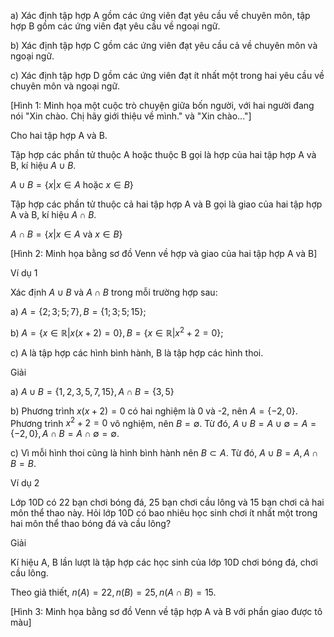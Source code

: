 a) Xác định tập hợp A gồm các ứng viên đạt yêu cầu về chuyên môn, tập hợp B gồm các ứng viên đạt yêu cầu về ngoại ngữ.

b) Xác định tập hợp C gồm các ứng viên đạt yêu cầu cả về chuyên môn và ngoại ngữ.

c) Xác định tập hợp D gồm các ứng viên đạt ít nhất một trong hai yêu cầu về chuyên môn và ngoại ngữ.

[Hình 1: Minh họa một cuộc trò chuyện giữa bốn người, với hai người đang nói "Xin chào. Chị hãy giới thiệu về mình." và "Xin chào..."]

Cho hai tập hợp A và B.

Tập hợp các phần tử thuộc A hoặc thuộc B gọi là hợp của hai tập hợp A và B, kí hiệu $A \cup B$.

$A \cup B = \{x | x \in A \text{ hoặc } x \in B\}$

Tập hợp các phần tử thuộc cả hai tập hợp A và B gọi là giao của hai tập hợp A và B, kí hiệu $A \cap B$.

$A \cap B = \{x | x \in A \text{ và } x \in B\}$

[Hình 2: Minh họa bằng sơ đồ Venn về hợp và giao của hai tập hợp A và B]

Ví dụ 1

Xác định $A \cup B$ và $A \cap B$ trong mỗi trường hợp sau:

a) $A = \{2; 3; 5; 7\}, B = \{1; 3; 5; 15\}$;

b) $A = \{x \in \mathbb{R} | x(x + 2) = 0\}, B = \{x \in \mathbb{R} | x^2 + 2 = 0\}$;

c) A là tập hợp các hình bình hành, B là tập hợp các hình thoi.

Giải

a) $A \cup B = \{1, 2, 3, 5, 7, 15\}, A \cap B = \{3, 5\}$

b) Phương trình $x(x + 2) = 0$ có hai nghiệm là 0 và -2, nên $A = \{-2, 0\}$.
Phương trình $x^2 + 2 = 0$ vô nghiệm, nên $B = \emptyset$.
Từ đó, $A \cup B = A \cup \emptyset = A = \{-2, 0\}, A \cap B = A \cap \emptyset = \emptyset$.

c) Vì mỗi hình thoi cũng là hình bình hành nên $B \subset A$. Từ đó, $A \cup B = A, A \cap B = B$.

Ví dụ 2

Lớp 10D có 22 bạn chơi bóng đá, 25 bạn chơi cầu lông và 15 bạn chơi cả hai môn thể thao này. Hỏi lớp 10D có bao nhiêu học sinh chơi ít nhất một trong hai môn thể thao bóng đá và cầu lông?

Giải

Kí hiệu A, B lần lượt là tập hợp các học sinh của lớp 10D chơi bóng đá, chơi cầu lông.

Theo giả thiết, $n(A) = 22, n(B) = 25, n(A \cap B) = 15$.

[Hình 3: Minh họa bằng sơ đồ Venn về tập hợp A và B với phần giao được tô màu]